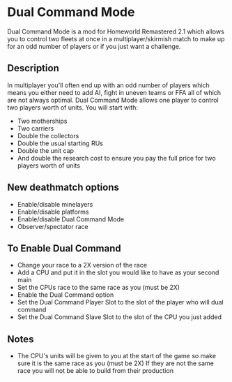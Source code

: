 # Dual Command Mode
Dual Command Mode is a mod for Homeworld Remastered 2.1 which allows you to control two fleets at once in a multiplayer/skirmish match to make up for an odd number of players or if you just want a challenge.

## Description
In multiplayer you'll often end up with an odd number of players which means you either need to add AI, fight in uneven teams or FFA all of which are not always optimal. 
Dual Command Mode allows one player to control two players worth of units. You will start with:
- Two motherships
- Two carriers
- Double the collectors
- Double the usual starting RUs
- Double the unit cap
- And double the research cost to ensure you pay the full price for two players worth of units

## New deathmatch options
- Enable/disable minelayers
- Enable/disable platforms
- Enable/disable Dual Command Mode
- Observer/spectator race

## To Enable Dual Command
- Change your race to a 2X version of the race
- Add a CPU and put it in the slot you would like to have as your second main
- Set the CPUs race to the same race as you (must be 2X)
- Enable the Dual Command option
- Set the Dual Command Player Slot to the slot of the player who will dual command
- Set the Dual Command Slave Slot to the slot of the CPU you just added

## Notes
- The CPU's units will be given to you at the start of the game so make sure it is the same race as you (must be 2X)
If they are not the same race you will not be able to build from their production
